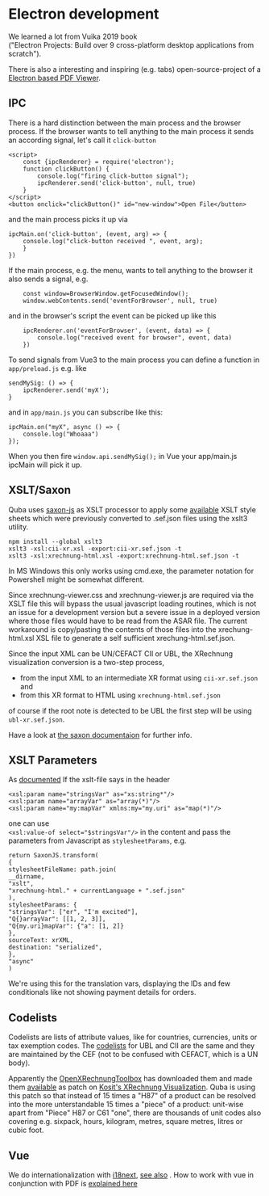 Electron development
=============


We learned a lot from Vuika 2019 book  
("Electron Projects: Build over 9 cross-platform desktop applications from scratch").

There is also a interesting and inspiring (e.g. tabs) open-source-project of a
[Electron based PDF Viewer](https://github.com/sagargurtu/lector).

IPC
-------------
There is a hard distinction between the main process and the browser process.
If the browser wants to tell anything to the main process it
sends an according signal, let's call it `click-button`

```
<script>
    const {ipcRenderer} = require('electron');
    function clickButton() {
        console.log("firing click-button signal");
        ipcRenderer.send('click-button', null, true)
    }
</script>
<button onclick="clickButton()" id="new-window">Open File</button>
```

and the main process picks it up via
```
ipcMain.on('click-button', (event, arg) => {
    console.log("click-button received ", event, arg);
    }
})
```
If the main process, e.g. the menu, wants to tell anything to the browser it also 
sends a signal, e.g.
```
    const window=BrowserWindow.getFocusedWindow();
    window.webContents.send('eventForBrowser', null, true)
```
and in the browser's script the event can be picked up like this
```
    ipcRenderer.on('eventForBrowser', (event, data) => {
        console.log("received event for browser", event, data)
    })
```

To send signals from Vue3 to the main process you can define a function in 
`app/preload.js` e.g. like 

```
sendMySig: () => {
    ipcRenderer.send('myX');
}
```
and in `app/main.js` you can subscribe like this:

```
ipcMain.on("myX", async () => {
    console.log("Whoaaa")
});

```

When you then fire `window.api.sendMySig();` in Vue your app/main.js ipcMain will pick it up. 


XSLT/Saxon
-------------
Quba uses [saxon-js](https://www.saxonica.com/saxon-js/) as XSLT processor to apply
some [available](https://github.com/itplr-kosit/xrechnung-visualization) XSLT style sheets which were previously
converted to .sef.json files using the xslt3 utility.

```
npm install --global xslt3
xslt3 -xsl:cii-xr.xsl -export:cii-xr.sef.json -t
xslt3 -xsl:xrechnung-html.xsl -export:xrechnung-html.sef.json -t
```
In MS Windows this only works using cmd.exe, the parameter notation for Powershell might be somewhat different. 

Since xrechnung-viewer.css and xrechnung-viewer.js are required via the XSLT file
this will bypass the usual javascript loading routines, which is not an issue
for a development version but a severe issue in a deployed version where those
files would have to be read from the ASAR file.
The current workaround is copy/pasting the contents of those files into the
xrechung-html.xsl XSL file to generate a self sufficient xrechung-html.sef.json.


Since the input XML can be UN/CEFACT CII or UBL, the XRechnung visualization
conversion is a two-step process,
* from the input XML to an intermediate XR format using `cii-xr.sef.json` and
* from this XR format to HTML using `xrechnung-html.sef.json`

of course if the root note is detected to be UBL
the first step will be using `ubl-xr.sef.json`.

Have a look at
[the saxon documentaion](https://www.saxonica.com/saxon-js/documentation/index.html) for further info.

XSLT Parameters
-------------

As [documented](https://www.saxonica.com/saxon-js/documentation2/index.html#!api/transform/parameters) If the xslt-file says in the header
```
<xsl:param name="stringsVar" as="xs:string*"/>
<xsl:param name="arrayVar" as="array(*)"/>
<xsl:param name="my:mapVar" xmlns:my="my.uri" as="map(*)"/>
```
one can use  
`<xsl:value-of select="$stringsVar"/>`
in the content and pass the parameters from Javascript as 
`stylesheetParams`, e.g.

```
return SaxonJS.transform(
{
stylesheetFileName: path.join(
__dirname,
"xslt",
"xrechnung-html." + currentLanguage + ".sef.json"
),
stylesheetParams: {
"stringsVar": ["er", "I'm excited"],
"Q{}arrayVar": [[1, 2, 3]],
"Q{my.uri}mapVar": {"a": [1, 2]}
},
sourceText: xrXML,
destination: "serialized",
},
"async"
)
```

We're using this for the translation vars, displaying the IDs and 
few conditionals like not showing payment details for orders. 


Codelists
-------------


Codelists are lists of attribute values, like for countries, currencies, units or tax exemption codes.
The [codelists](https://ec.europa.eu/cefdigital/wiki/display/CEFDIGITAL/Registry+of+supporting+artefacts+to+implement+EN16931) 
for UBL and CII are the same and they are maintained by the CEF (not to be confused with CEFACT, which is a UN body).

Apparently the [OpenXRechnungToolbox](https://github.com/jcthiele/OpenXRechnungToolbox) has downloaded them 
and made them [available](https://github.com/jcthiele/xrechnung-visualization-codelist-resolve/) 
as patch on [Kosit's XRechnung Visualization](https://github.com/itplr-kosit/xrechnung-visualization).
Quba is using this patch so that instead of 15 times a "H87" of a product can be resolved into the more unterstandable
15 times a "piece" of a product: unit-wise apart from "Piece" H87 or C61 "one", there are thousands of unit codes also covering 
e.g. sixpack, hours, kilogram, metres, square metres, litres or cubic foot.



Vue
-------------

We do internationalization with [i18next](https://www.i18next.com/overview/api), [see also](https://www.smashingmagazine.com/2020/06/internationalization-vue-i18n/) .
How to work with vue in conjunction with PDF is [explained here](https://pdfjs.express/blog/how-build-pdf-viewer-vuejs-pdfjs) 

